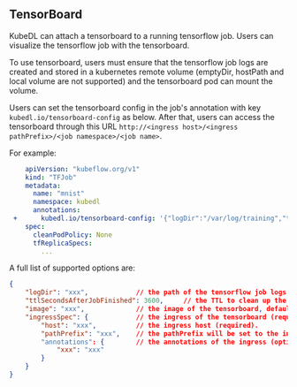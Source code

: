 ## TensorBoard

KubeDL can attach a tensorboard to a running tensorflow job.
Users can visualize the tensorflow job with the tensorboard.

To use tensorboard, users must ensure that the tensorflow job logs are created and stored in a kubernetes remote volume (emptyDir, hostPath and local volume are not supported) and the tensorboard pod can mount the volume.

Users can set the tensorboard config in the job's annotation with key `kubedl.io/tensorboard-config` as below.
After that, users can access the tensorboard through this URL `http://<ingress host>/<ingress pathPrefix>/<job namespace>/<job name>`.

For example:
```yaml
    apiVersion: "kubeflow.org/v1"
    kind: "TFJob"
    metadata:
      name: "mnist"
      namespace: kubedl
      annotations:
 +      kubedl.io/tensorboard-config: '{"logDir":"/var/log/training","ttlSecondsAfterJobFinished":3600,"ingressSpec":{"host":"locahost","pathPrefix":"/tb"}}'
    spec:
      cleanPodPolicy: None
      tfReplicaSpecs:
        ...
```

A full list of supported options are:

```json
{
    "logDir": "xxx",            // the path of the tensorflow job logs (required).
    "ttlSecondsAfterJobFinished": 3600,     // the TTL to clean up the tensorboard after the job is finished (required).
    "image": "xxx",             // the image of the tensorboard, default value is the job's image (optional).
    "ingressSpec": {            // the ingress of the tensorboard (required).
        "host": "xxx",          // the ingress host (required).
        "pathPrefix": "xxx",    // the pathPrefix will be set to the ingress path with the pattern: <pathPrefix>/<job namespace>/<job name> (required).
        "annotations": {        // the annotations of the ingress (optional).
            "xxx": "xxx"
        }
    }
}
```